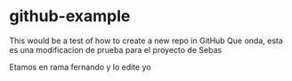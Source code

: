 # github-example
This would be a test of how to create a new repo in GitHub
Que onda, esta es una modificacion de prueba
para el proyecto de Sebas

Etamos en rama fernando y lo edite yo